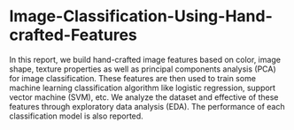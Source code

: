 # Image-Classification-Using-Hand-crafted-Features

In this report, we build hand-crafted image features based on color, image shape, texture properties as well as principal components analysis (PCA) for image classification. These features are then used to train some machine learning classification algorithm like logistic regression, support vector machine (SVM), etc. We analyze the dataset and effective of these features through exploratory data analysis (EDA). The performance of each classification model is also reported.
